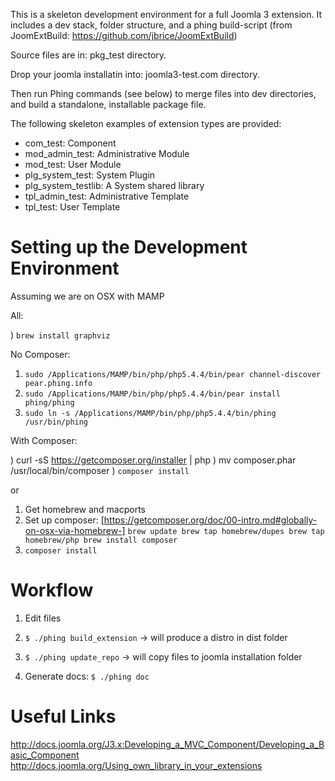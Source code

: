 This is a skeleton development environment for a full Joomla 3 extension. It includes a dev stack, folder structure, and a phing build-script (from JoomExtBuild: https://github.com/jbrice/JoomExtBuild)

Source files are in: pkg_test directory.

Drop your joomla installatin into: joomla3-test.com directory.

Then run Phing commands (see below) to merge files into dev directories, and build a standalone, installable package file.


The following skeleton examples of extension types are provided:

- com_test: Component
- mod_admin_test: Administrative Module
- mod_test: User Module
- plg_system_test: System Plugin
- plg_system_testlib: A System shared library
- tpl_admin_test: Administrative Template
- tpl_test: User Template


Setting up the Development Environment
======================================

Assuming we are on OSX with MAMP

All:

) `brew install graphviz`

No Composer:

1) `sudo /Applications/MAMP/bin/php/php5.4.4/bin/pear channel-discover pear.phing.info`
2) `sudo /Applications/MAMP/bin/php/php5.4.4/bin/pear install phing/phing`
3) `sudo ln -s /Applications/MAMP/bin/php/php5.4.4/bin/phing /usr/bin/phing`

With Composer:

) curl -sS https://getcomposer.org/installer | php
) mv composer.phar /usr/local/bin/composer
) `composer install`

or

1) Get homebrew and macports
2) Set up composer: [https://getcomposer.org/doc/00-intro.md#globally-on-osx-via-homebrew-]
`brew update
brew tap homebrew/dupes
brew tap homebrew/php
brew install composer`
3) `composer install`


Workflow
========

1) Edit files

2) `$ ./phing build_extension` -> will produce a distro in dist folder

3) `$ ./phing update_repo` -> will copy files to joomla installation folder

4) Generate docs: `$ ./phing doc`

Useful Links
============

http://docs.joomla.org/J3.x:Developing_a_MVC_Component/Developing_a_Basic_Component
http://docs.joomla.org/Using_own_library_in_your_extensions
